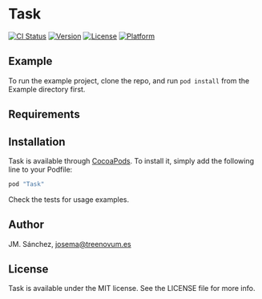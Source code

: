 # Task

[![CI Status](http://img.shields.io/travis/buscarini@gmail.com/Task.svg?style=flat)](https://travis-ci.org/buscarini@gmail.com/Task)
[![Version](https://img.shields.io/cocoapods/v/Task.svg?style=flat)](http://cocoapods.org/pods/Task)
[![License](https://img.shields.io/cocoapods/l/Task.svg?style=flat)](http://cocoapods.org/pods/Task)
[![Platform](https://img.shields.io/cocoapods/p/Task.svg?style=flat)](http://cocoapods.org/pods/Task)

## Example

To run the example project, clone the repo, and run `pod install` from the Example directory first.

## Requirements

## Installation

Task is available through [CocoaPods](http://cocoapods.org). To install
it, simply add the following line to your Podfile:

```ruby
pod "Task"
```

Check the tests for usage examples.

## Author

JM. Sánchez, josema@treenovum.es

## License

Task is available under the MIT license. See the LICENSE file for more info.
